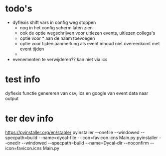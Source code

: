 # todo's
- dyflexis shift vars in config weg stoppen
  - nog in het config scherm laten zien
  - ook de optie wegschrijven voor uitlezen events, uitlezen collega's
  - optie voor * aan de naam toevoegen
  - optie voor tijden aanmerking als event inhoud niet overeenkomt met event tijden
  - 
- evenementen te verwijderen?? kan niet via ics

# test info
dyflexis functie
genereren van csv, ics en google van event data naar output


# ter dev info

https://pyinstaller.org/en/stable/
pyinstaller --onefile --windowed --specpath=build --name=dycal-file --icon=favicon.icns Main.py
pyinstaller --onedir --windowed --specpath=build --name=Dycal-dir --noconfirm --icon=favicon.icns Main.py